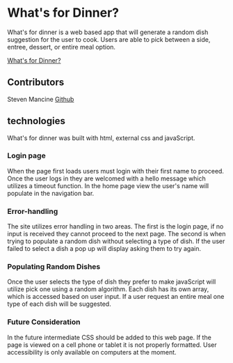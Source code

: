 # What's for Dinner?

What's for dinner is a web based app that will generate a random dish suggestion for the user to cook.  Users are able to pick between a side, entree, dessert, or entire meal option.

[What's for Dinner?](https://itsnameissteven.github.io/whats-for-dinner/)

## Contributors

Steven Mancine [Github](https://github.com/itsnameissteven)

## technologies

What's for dinner was built with html, external css and javaScript.

### Login page

When the page first loads users must login with their first name to proceed.  Once the user logs in they are welcomed with a hello message which utilizes a timeout function.  In the home page view the user's name will populate in the navigation bar.

### Error-handling

The site utilizes error handling in two areas.  The first is the login page, if no input is received they cannot proceed to the next page. The second is when trying to populate a random dish without selecting a type of dish.  If the user failed to select a dish a pop up will display asking them to try again.  

### Populating Random Dishes

Once the user selects the type of dish they prefer to make javaScript will utilize pick one using a random algorithm.  Each dish has its own array, which is accessed based on user input. If a user request an entire meal one type of each dish will be suggested.

### Future Consideration

In the future intermediate CSS should be added to this web page.  If the page is viewed on a cell phone or tablet it is not properly formatted.  User accessibility is only available on computers at the moment.  
